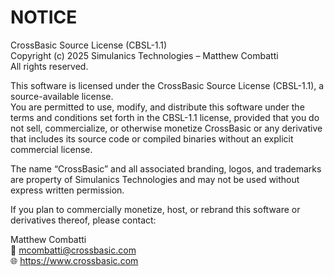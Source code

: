 # NOTICE

CrossBasic Source License (CBSL-1.1)  
Copyright (c) 2025 Simulanics Technologies – Matthew Combatti  
All rights reserved.

This software is licensed under the CrossBasic Source License (CBSL-1.1), a source-available license.  
You are permitted to use, modify, and distribute this software under the terms and conditions set forth in the CBSL-1.1 license, provided that you do not sell, commercialize, or otherwise monetize CrossBasic or any derivative that includes its source code or compiled binaries without an explicit commercial license.

The name “CrossBasic” and all associated branding, logos, and trademarks are property of Simulanics Technologies and may not be used without express written permission.

If you plan to commercially monetize, host, or rebrand this software or derivatives thereof, please contact:

Matthew Combatti  
📧 mcombatti@crossbasic.com  
🌐 https://www.crossbasic.com
